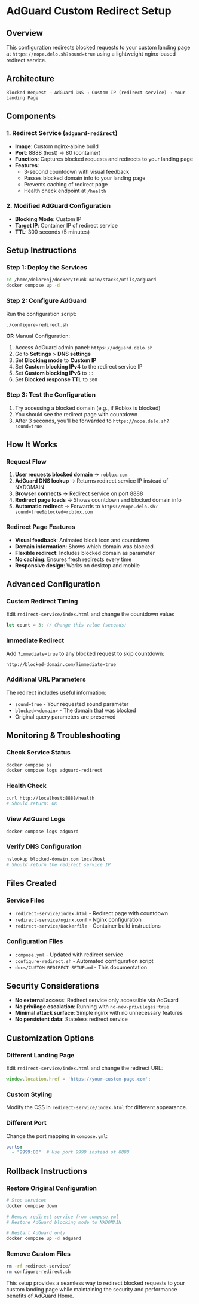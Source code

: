 # AdGuard Custom Redirect Setup

## Overview
This configuration redirects blocked requests to your custom landing page at `https://nope.delo.sh?sound=true` using a lightweight nginx-based redirect service.

## Architecture
```
Blocked Request → AdGuard DNS → Custom IP (redirect service) → Your Landing Page
```

## Components

### 1. Redirect Service (`adguard-redirect`)
- **Image**: Custom nginx-alpine build
- **Port**: 8888 (host) → 80 (container)
- **Function**: Captures blocked requests and redirects to your landing page
- **Features**:
  - 3-second countdown with visual feedback
  - Passes blocked domain info to your landing page
  - Prevents caching of redirect page
  - Health check endpoint at `/health`

### 2. Modified AdGuard Configuration
- **Blocking Mode**: Custom IP
- **Target IP**: Container IP of redirect service
- **TTL**: 300 seconds (5 minutes)

## Setup Instructions

### Step 1: Deploy the Services
```bash
cd /home/delorenj/docker/trunk-main/stacks/utils/adguard
docker compose up -d
```

### Step 2: Configure AdGuard
Run the configuration script:
```bash
./configure-redirect.sh
```

**OR** Manual Configuration:
1. Access AdGuard admin panel: `https://adguard.delo.sh`
2. Go to **Settings** > **DNS settings**
3. Set **Blocking mode** to **Custom IP**
4. Set **Custom blocking IPv4** to the redirect service IP
5. Set **Custom blocking IPv6** to `::`
6. Set **Blocked response TTL** to `300`

### Step 3: Test the Configuration
1. Try accessing a blocked domain (e.g., if Roblox is blocked)
2. You should see the redirect page with countdown
3. After 3 seconds, you'll be forwarded to `https://nope.delo.sh?sound=true`

## How It Works

### Request Flow
1. **User requests blocked domain** → `roblox.com`
2. **AdGuard DNS lookup** → Returns redirect service IP instead of NXDOMAIN
3. **Browser connects** → Redirect service on port 8888
4. **Redirect page loads** → Shows countdown and blocked domain info
5. **Automatic redirect** → Forwards to `https://nope.delo.sh?sound=true&blocked=roblox.com`

### Redirect Page Features
- **Visual feedback**: Animated block icon and countdown
- **Domain information**: Shows which domain was blocked
- **Flexible redirect**: Includes blocked domain as parameter
- **No caching**: Ensures fresh redirects every time
- **Responsive design**: Works on desktop and mobile

## Advanced Configuration

### Custom Redirect Timing
Edit `redirect-service/index.html` and change the countdown value:
```javascript
let count = 3; // Change this value (seconds)
```

### Immediate Redirect
Add `?immediate=true` to any blocked request to skip countdown:
```
http://blocked-domain.com/?immediate=true
```

### Additional URL Parameters
The redirect includes useful information:
- `sound=true` - Your requested sound parameter
- `blocked=<domain>` - The domain that was blocked
- Original query parameters are preserved

## Monitoring & Troubleshooting

### Check Service Status
```bash
docker compose ps
docker compose logs adguard-redirect
```

### Health Check
```bash
curl http://localhost:8888/health
# Should return: OK
```

### View AdGuard Logs
```bash
docker compose logs adguard
```

### Verify DNS Configuration
```bash
nslookup blocked-domain.com localhost
# Should return the redirect service IP
```

## Files Created

### Service Files
- `redirect-service/index.html` - Redirect page with countdown
- `redirect-service/nginx.conf` - Nginx configuration
- `redirect-service/Dockerfile` - Container build instructions

### Configuration Files
- `compose.yml` - Updated with redirect service
- `configure-redirect.sh` - Automated configuration script
- `docs/CUSTOM-REDIRECT-SETUP.md` - This documentation

## Security Considerations

- **No external access**: Redirect service only accessible via AdGuard
- **No privilege escalation**: Running with `no-new-privileges:true`
- **Minimal attack surface**: Simple nginx with no unnecessary features
- **No persistent data**: Stateless redirect service

## Customization Options

### Different Landing Page
Edit `redirect-service/index.html` and change the redirect URL:
```javascript
window.location.href = 'https://your-custom-page.com';
```

### Custom Styling
Modify the CSS in `redirect-service/index.html` for different appearance.

### Different Port
Change the port mapping in `compose.yml`:
```yaml
ports:
  - "9999:80"  # Use port 9999 instead of 8888
```

## Rollback Instructions

### Restore Original Configuration
```bash
# Stop services
docker compose down

# Remove redirect service from compose.yml
# Restore AdGuard blocking mode to NXDOMAIN

# Restart AdGuard only
docker compose up -d adguard
```

### Remove Custom Files
```bash
rm -rf redirect-service/
rm configure-redirect.sh
```

This setup provides a seamless way to redirect blocked requests to your custom landing page while maintaining the security and performance benefits of AdGuard Home.